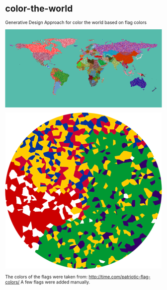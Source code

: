 # color-the-world
Generative Design Approach for color the world based on flag colors

![Colors of the World](https://github.com/sebastian-meier/color-the-world/raw/master/world.png)

![Detail](https://github.com/sebastian-meier/color-the-world/raw/master/color_detail.png)

The colors of the flags were taken from: http://time.com/patriotic-flag-colors/
A few flags were added manually. 